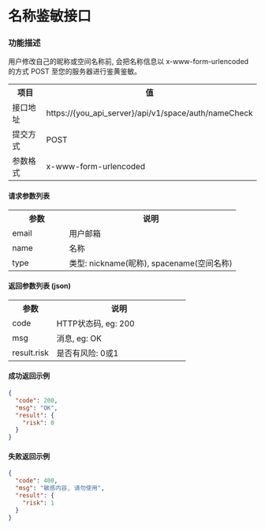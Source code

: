 # 名称鉴敏接口

### 功能描述

用户修改自己的昵称或空间名称前, 会把名称信息以 x-www-form-urlencoded 的方式 POST 至您的服务器进行鉴黄鉴敏。

<table width="100%">
    <tr>
      <th width="25%">项目</th>
      <th>值</th>
    </tr>
    <tr>
      <td>接口地址</td>
      <td>https://{you_api_server}/api/v1/space/auth/nameCheck</td>
    </tr>
    <tr>
      <td>提交方式</td>
      <td>POST</td>
    </tr>
    <tr>
      <td>参数格式</td>
      <td>x-www-form-urlencoded</td>
    </tr>
</table>

#### 请求参数列表

<table width="100%">
    <tr>
      <th width="25%">参数</th>
      <th>说明</th>
    </tr>
    <tr>
      <td>email</td>
      <td>用户邮箱</td>
    </tr>
    <tr>
      <td>name</td>
      <td>名称</td>
    </tr>
    <tr>
      <td>type</td>
      <td>类型: nickname(昵称), spacename(空间名称)</td>
    </tr>
</table>

#### 返回参数列表 (json)

<table width="100%">
    <tr>
      <th width="25%">参数</th>
      <th>说明</th>
    </tr>
    <tr>
      <td>code</td>
      <td>HTTP状态码, eg: 200</td>
    </tr>
    <tr>
      <td>msg</td>
      <td>消息, eg: OK</td>
    </tr>
    <tr>
      <td>result.risk</td>
      <td>是否有风险: 0或1</td>
    </tr>
</table>

#### 成功返回示例

```json
{
  "code": 200,
  "msg": "OK",
  "result": {
    "risk": 0
  }
}
```

#### 失败返回示例

```json
{
  "code": 400,
  "msg": "敏感内容, 请勿使用",
  "result": {
    "risk": 1
  }
}
```

